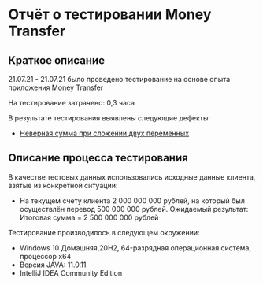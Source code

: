 # Отчёт о тестировании Money Transfer

## Краткое описание

21.07.21 - 21.07.21 было проведено тестирование на основе опыта приложения Money Transfer

На тестирование затрачено: 0,3 часа

В результате тестирования выявлены следующие дефекты:

* [Неверная сумма при сложении двух переменных](https://github.com/Ananastasiya88/Money-Transfer/issues/1)

## Описание процесса тестирования

В качестве тестовых данных использовались исходные данные клиента, взятые из конкретной ситуации:

* На текущем счету клиента 2 000 000 000 рублей, на который был осуществлён перевод 500 000 000 рублей. Ожидаемый результат: Итоговая сумма = 2 500 000 000 рублей

Тестирование производилось в следующем окружении:

* Windows 10 Домашняя,20H2, 64-разрядная операционная система, процессор x64
* Версия JAVA: 11.0.11
* IntelliJ IDEA Community Edition